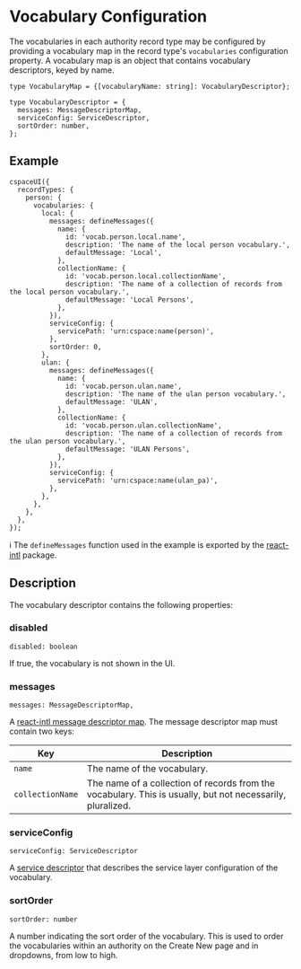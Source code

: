 # Vocabulary Configuration

The vocabularies in each authority record type may be configured by providing a vocabulary map in the record type's `vocabularies` configuration property. A vocabulary map is an object that contains vocabulary descriptors, keyed by name.

```
type VocabularyMap = {[vocabularyName: string]: VocabularyDescriptor};
```
```
type VocabularyDescriptor = {
  messages: MessageDescriptorMap,
  serviceConfig: ServiceDescriptor,
  sortOrder: number,
};
```

## Example

```
cspaceUI({
  recordTypes: {
    person: {
      vocabularies: {
        local: {
          messages: defineMessages({
            name: {
              id: 'vocab.person.local.name',
              description: 'The name of the local person vocabulary.',
              defaultMessage: 'Local',
            },
            collectionName: {
              id: 'vocab.person.local.collectionName',
              description: 'The name of a collection of records from the local person vocabulary.',
              defaultMessage: 'Local Persons',
            },
          }),
          serviceConfig: {
            servicePath: 'urn:cspace:name(person)',
          },
          sortOrder: 0,
        },
        ulan: {
          messages: defineMessages({
            name: {
              id: 'vocab.person.ulan.name',
              description: 'The name of the ulan person vocabulary.',
              defaultMessage: 'ULAN',
            },
            collectionName: {
              id: 'vocab.person.ulan.collectionName',
              description: 'The name of a collection of records from the ulan person vocabulary.',
              defaultMessage: 'ULAN Persons',
            },
          }),
          serviceConfig: {
            servicePath: 'urn:cspace:name(ulan_pa)',
          },
        },
      },
    },
  },
});
```

ℹ️ The `defineMessages` function used in the example is exported by the [react-intl](https://github.com/yahoo/react-intl/wiki) package.

## Description

The vocabulary descriptor contains the following properties:

### disabled
```
disabled: boolean
```
If true, the vocabulary is not shown in the UI.

### messages
```
messages: MessageDescriptorMap,
```
A [react-intl message descriptor map](https://github.com/yahoo/react-intl/wiki/API#definemessages). The message descriptor map must contain two keys:

|Key             |Description|
|----------------|-----------|
|`name`          |The name of the vocabulary.|
|`collectionName`|The name of a collection of records from the vocabulary. This is usually, but not necessarily, pluralized.|


### serviceConfig
```
serviceConfig: ServiceDescriptor
```
A [service descriptor](./RecordServiceConfiguration.md) that describes the service layer configuration of the vocabulary.

### sortOrder
```
sortOrder: number
```
A number indicating the sort order of the vocabulary. This is used to order the vocabularies within an authority on the Create New page and in dropdowns, from low to high.
